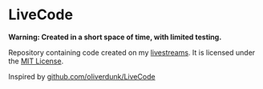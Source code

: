 # LiveCode

**Warning: Created in a short space of time, with limited testing.**  

Repository containing code created on my [livestreams](https://beam.pro/njb_said). It is licensed under the [MIT License](http://www.tldrlegal.com/license/mit-license).

Inspired by [github.com/oliverdunk/LiveCode](https://github.com/oliverdunk/LiveCode)
